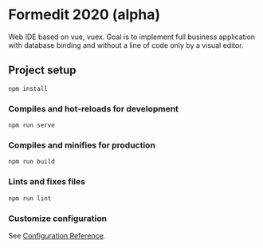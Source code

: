 # Formedit 2020 (alpha)

Web IDE based on vue, vuex. Goal is to implement full business application with database binding and without a line of code only by a visual editor.

## Project setup
```
npm install
```

### Compiles and hot-reloads for development
```
npm run serve
```

### Compiles and minifies for production
```
npm run build
```

### Lints and fixes files
```
npm run lint
```

### Customize configuration
See [Configuration Reference](https://cli.vuejs.org/config/).
